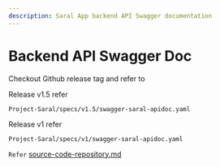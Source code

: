 ```yaml
---
description: Saral App backend API Swagger documentation
---
```


# Backend API Swagger Doc

Checkout Github release tag and refer to&#x20;

Release v1.5 refer

`Project-Saral/specs/v1.5/swagger-saral-apidoc.yaml`

Release v1 refer

`Project-Saral/specs/v1/swagger-saral-apidoc.yaml`

`Refer` [source-code-repository.md](../../engage/source-code-repository.md "mention")
